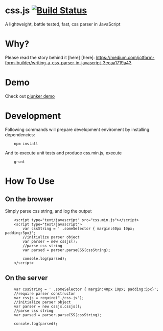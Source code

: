 css.js [![Build Status](https://travis-ci.org/jotform/css.js.svg)](https://travis-ci.org/jotform/css.js)
======

A lightweight, battle tested, fast, css parser in JavaScript


Why?
=====
Please read the story behind it [here]
[here]: https://medium.com/jotform-form-builder/writing-a-css-parser-in-javascript-3ecaa1719a43

Demo
======

Check out [plunker demo]

[plunker demo]: http://embed.plnkr.co/qMRJpJ92BHNrJuCnbRFB/preview

Development
======

Following commands will prepare development enviroment by installing dependencies:

```
	npm install
```

And to execute unit tests and produce css.min.js, execute

```
	grunt
```

How To Use
======

On the browser
------

Simply parse css string, and log the output

```
	<script type="text/javascript" src="css.min.js"></script>
	<script type="text/javascript">
		var cssString = ' .someSelector { margin:40px 10px; padding:5px}';
		//initialize parser object
		var parser = new cssjs();
		//parse css string
		var parsed = parser.parseCSS(cssString);

		console.log(parsed);
	</script>
```


On the server
------


```
	var cssString = ' .someSelector { margin:40px 10px; padding:5px}';
	//require parser constructor
	var cssjs = require("./css.js");
	//initialize parser object
	var parser = new cssjs.cssjs();
	//parse css string
	var parsed = parser.parseCSS(cssString);

	console.log(parsed);
```
